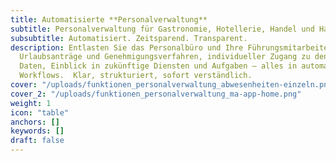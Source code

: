 ```yaml
---
title: Automatisierte **Personalverwaltung**
subtitle: Personalverwaltung für Gastronomie, Hotellerie, Handel und Handwerk.
subsubtitle: Automatisiert. Zeitsparend. Transparent.
description: Entlasten Sie das Personalbüro und Ihre Führungsmitarbeiter.
  Urlaubsanträge und Genehmigungsverfahren, individueller Zugang zu den eigenen
  Daten, Einblick in zukünftige Diensten und Aufgaben – alles in automatisierten
  Workflows.  Klar, strukturiert, sofort verständlich.
cover: "/uploads/funktionen_personalverwaltung_abwesenheiten-einzeln.png"
cover_2: "/uploads/funktionen_personalverwaltung_ma-app-home.png"
weight: 1
icon: "table"
anchors: []
keywords: []
draft: false
---
```

